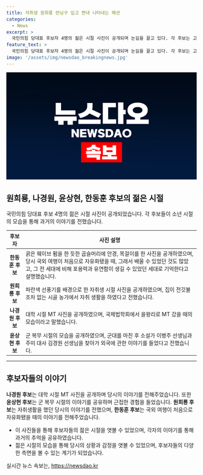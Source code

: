 ```yaml
---
title: 자취생 원희룡 런닝구 입고 짠내 나타내는 패션
categories:
  - News
excerpt: >
  국민의힘 당대표 후보자 4명의 젊은 시절 사진이 공개되며 눈길을 끌고 있다. 각 후보는 고교나 대학 시절의 모습을 공개하며 당시의 이야기를 전했다. 원희룡 후보는 런닝셔츠를 입고 찍은 사진을 통해 자취 생활을 이야기하며, 나경원 후보는 대학 시절 MT 사진을 통해 국제법학회에서의 이야기를 전했다. 또한, 윤상현 후보는 군 복무 시절의 모습을 공개하며 당시의 이야기를 전했다. 이처럼 후보들의 젊은 시절 모습과 이야기가 공개돼 눈길을 끄는 가운데, 각자의 성장 이야기와 이력을 엿볼 수 있는 계기가 됐다.  -- 요약 --  국민의힘 당대표 후보자 4명의 젊은 시절 모습이 공개되며, 각 후보의 성장 이야기와 이력을 엿볼 수 있는 계기가 됐다. 각 후보는 고교나 대학 시절의 모습을 공개하며 당시의 이야기를 전해 눈길을 끌었다.
feature_text: >
  국민의힘 당대표 후보자 4명의 젊은 시절 사진이 공개되며 눈길을 끌고 있다. 각 후보는 고교나 대학 시절의 모습을 공개하며 당시의 이야기를 전했다. 원희룡 후보는 런닝셔츠를 입고 찍은 사진을 통해 자취 생활을 이야기하며, 나경원 후보는 대학 시절 MT 사진을 통해 국제법학회에서의 이야기를 전했다. 또한, 윤상현 후보는 군 복무 시절의 모습을 공개하며 당시의 이야기를 전했다. 이처럼 후보들의 젊은 시절 모습과 이야기가 공개돼 눈길을 끄는 가운데, 각자의 성장 이야기와 이력을 엿볼 수 있는 계기가 됐다.  -- 요약 --  국민의힘 당대표 후보자 4명의 젊은 시절 모습이 공개되며, 각 후보의 성장 이야기와 이력을 엿볼 수 있는 계기가 됐다. 각 후보는 고교나 대학 시절의 모습을 공개하며 당시의 이야기를 전해 눈길을 끌었다.
image: '/assets/img/newsdao_breakingnews.jpg'
---
```


<p><img src="/assets/img/newsdao_breakingnews.jpg" alt="firstkoreanews 속보" /></p>

<h2 data-ke-size="size26">원희룡, 나경원, 윤상현, 한동훈 후보의 젊은 시절</h2>

<p data-ke-size="size16">국민의힘 당대표 후보 4명의 젊은 시절 사진이 공개되었습니다. 각 후보들이 소년 시절의 모습을 통해 과거의 이야기를 전했습니다.</p>

<table>
    <thead>
        <tr>
            <th style="text-align: center;">후보자</th>
            <th style="text-align: center;">사진 설명</th>
        </tr>
    </thead>
    <tbody>
        <tr>
            <td style="text-align: center;"><b>한동훈 후보</b></td>
            <td>굵은 웨이브 펌을 한 듯한 곱슬머리에 안경, 목걸이를 한 사진을 공개하였으며, 당시 국외 여행이 처음으로 자유화됐을 때, 그래서 배울 수 있었던 것도 많았고, 그 전 세대에 비해 포용력과 유연함이 생길 수 있었던 세대로 기억한다고 설명했습니다.</td>
        </tr>
        <tr>
            <td style="text-align: center;"><b>원희룡 후보</b></td>
            <td>파란색 선풍기를 배경으로 한 자취생 시절 사진을 공개하였으며, 집이 전깃불조차 없는 시골 농가에서 자취 생활을 하였다고 전했습니다.</td>
        </tr>
        <tr>
            <td style="text-align: center;"><b>나경원 후보</b></td>
            <td>대학 시절 MT 사진을 공개하였으며, 국제법학회에서 을왕리로 MT 갔을 때의 모습이라고 말했습니다.</td>
        </tr>
        <tr>
            <td style="text-align: center;"><b>윤상현 후보</b></td>
            <td>군 복무 시절의 모습을 공개하였으며, 군대를 마친 후 소설가 이병주 선생님과 주미 대사 김경원 선생님을 찾아가 외국에 관한 이야기를 들었다고 전했습니다.</td>
        </tr>
    </tbody>
</table>

<hr>

<h2 data-ke-size="size26">후보자들의 이야기</h2>

<p data-ke-size="size16">
<b>나경원 후보</b>는 대학 시절 MT 사진을 공개하며 당시의 이야기를 전해주었습니다. 또한 <b>윤상현 후보</b>는 군 복무 시절의 이야기를 공유하며 근접한 경험을 들었습니다. <b>원희룡 후보</b>는 자취생활을 했던 당시의 이야기를 전했으며, <b>한동훈 후보</b>는 국외 여행이 처음으로 자유화됐을 때의 이야기를 전해주었습니다.
</p>

<ul>
    <li>이 사진들을 통해 후보자들의 젊은 시절을 엿볼 수 있었으며, 각자의 이야기를 통해 과거의 추억을 공유하였습니다.</li>
    <li>젊은 시절의 모습을 통해 당시의 상황과 감정을 엿볼 수 있었으며, 후보자들의 다양한 측면을 볼 수 있는 계기가 되었습니다.</li>
</ul>
실시간 뉴스 속보는, <a href="https://newsdao.kr" rel="dofollow">https://newsdao.kr</a>


